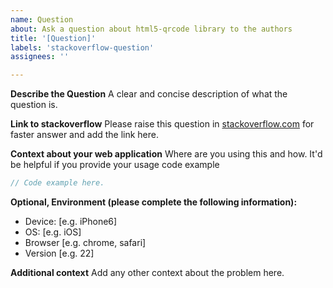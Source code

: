 ```yaml
---
name: Question
about: Ask a question about html5-qrcode library to the authors
title: '[Question]'
labels: 'stackoverflow-question'
assignees: ''

---
```


**Describe the Question**
A clear and concise description of what the question is.

**Link to stackoverflow**
Please raise this question in [stackoverflow.com](https://stackoverflow.com/questions/ask) for faster answer and add the link here. 

**Context about your web application**
Where are you using this and how. It'd be helpful if you provide your usage code example

```js
// Code example here.
```

**Optional, Environment (please complete the following information):**
 - Device: [e.g. iPhone6]
 - OS: [e.g. iOS]
 - Browser [e.g. chrome, safari]
 - Version [e.g. 22]

**Additional context**
Add any other context about the problem here.
